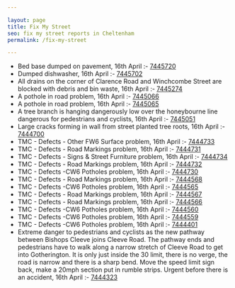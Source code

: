 ```yaml
---

layout: page
title: Fix My Street
seo: fix my street reports in Cheltenham
permalink: /fix-my-street

---
```


<!-- fix_marker starts -->

- Bed base dumped on pavement, 16th April :- [7445720](https://www.fixmystreet.com/report/7445720)
- Dumped dishwasher, 16th April :- [7445702](https://www.fixmystreet.com/report/7445702)
- All drains on the corner of Clarence Road and Winchcombe Street are blocked with debris and bin waste, 16th April :- [7445274](https://www.fixmystreet.com/report/7445274)
- A pothole in road problem, 16th April :- [7445066](https://www.fixmystreet.com/report/7445066)
- A pothole in road problem, 16th April :- [7445065](https://www.fixmystreet.com/report/7445065)
- A tree branch is hanging dangerously low over the honeybourne line dangerous for pedestrians and cyclists, 16th April :- [7445051](https://www.fixmystreet.com/report/7445051)
- Large cracks forming in wall from street planted tree roots, 16th April :- [7444700](https://www.fixmystreet.com/report/7444700)
- TMC - Defects - Other FW6  Surface problem, 16th April :- [7444733](https://www.fixmystreet.com/report/7444733)
- TMC - Defects - Road Markings problem, 16th April :- [7444731](https://www.fixmystreet.com/report/7444731)
- TMC - Defects - Signs & Street Furniture problem, 16th April :- [7444734](https://www.fixmystreet.com/report/7444734)
- TMC - Defects - Road Markings problem, 16th April :- [7444732](https://www.fixmystreet.com/report/7444732)
- TMC - Defects -CW6 Potholes  problem, 16th April :- [7444730](https://www.fixmystreet.com/report/7444730)
- TMC - Defects - Road Markings problem, 16th April :- [7444568](https://www.fixmystreet.com/report/7444568)
- TMC - Defects -CW6 Potholes  problem, 16th April :- [7444565](https://www.fixmystreet.com/report/7444565)
- TMC - Defects - Road Markings problem, 16th April :- [7444567](https://www.fixmystreet.com/report/7444567)
- TMC - Defects - Road Markings problem, 16th April :- [7444566](https://www.fixmystreet.com/report/7444566)
- TMC - Defects -CW6 Potholes  problem, 16th April :- [7444560](https://www.fixmystreet.com/report/7444560)
- TMC - Defects -CW6 Potholes  problem, 16th April :- [7444559](https://www.fixmystreet.com/report/7444559)
- TMC - Defects -CW6 Potholes  problem, 16th April :- [7444401](https://www.fixmystreet.com/report/7444401)
- Extreme danger to pedestrians and cyclists as the new pathway between Bishops Cleeve joins Cleeve Road. The pathway ends and pedestrians have to walk along a narrow stretch of Cleeve Road to get into Gotherington. It is only just inside the 30 limit, there is no verge, the road is narrow and there is a sharp bend. Move the speed limit sign back, make a 20mph section put in rumble strips. Urgent before there is an accident, 16th April :- [7444323](https://www.fixmystreet.com/report/7444323)

<!-- fix_marker ends -->